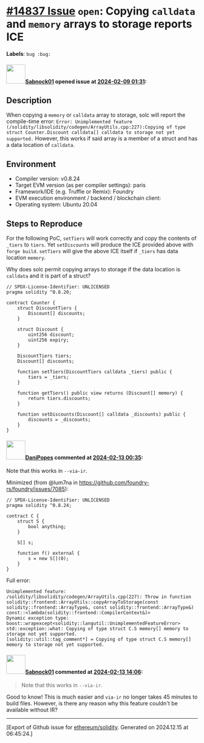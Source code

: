 # [\#14837 Issue](https://github.com/ethereum/solidity/issues/14837) `open`: Copying `calldata` and `memory` arrays to storage reports ICE
**Labels**: `bug :bug:`


#### <img src="https://avatars.githubusercontent.com/u/24715302?u=e90e065ffb9f05427d44d2d4cc678bef7566d55c&v=4" width="50">[Sabnock01](https://github.com/Sabnock01) opened issue at [2024-02-09 01:31](https://github.com/ethereum/solidity/issues/14837):

<!--## Prerequisites

- First, many thanks for taking part in the community. We really appreciate that.
- We realize there is a lot of information requested here. We ask only that you do your best to provide as much information as possible so we can better help you.
- Support questions are better asked in one of the following locations:
    - [Solidity chat](https://gitter.im/ethereum/solidity)
    - [Stack Overflow](https://ethereum.stackexchange.com/)
- Ensure the issue isn't already reported.
- The issue should be reproducible with the latest solidity version; however, this isn't a hard requirement and being reproducible with an older version is sufficient.

*Delete the above section and the instructions in the sections below before submitting*
-->

## Description

When copying a `memory` or `calldata` array to storage, solc will report the compile-time error: `Error: Unimplemented feature (/solidity/libsolidity/codegen/ArrayUtils.cpp:227):Copying of type struct Counter.Discount calldata[] calldata to storage not yet supported.`
However, this works if said array is a member of a struct and has a data location of `calldata`.

## Environment

- Compiler version: v0.8.24
- Target EVM version (as per compiler settings): paris
- Framework/IDE (e.g. Truffle or Remix): Foundry
- EVM execution environment / backend / blockchain client:
- Operating system: Ubuntu 20.04

## Steps to Reproduce

For the following PoC, `setTiers` will work correctly and copy the contents of `_tiers` to `tiers`. Yet `setDiscounts` will produce the ICE provided above with `forge build`. `setTiers` will give the above ICE itself if `_tiers` has data location `memory`.

Why does solc permit copying arrays to storage if the data location is `calldata` and it is part of a struct?

```solidity
// SPDX-License-Identifier: UNLICENSED
pragma solidity ^0.8.20;

contract Counter {
    struct DiscountTiers {
        Discount[] discounts;
    }

    struct Discount {
        uint256 discount;
        uint256 expiry;
    }

    DiscountTiers tiers;
    Discount[] discounts;

    function setTiers(DiscountTiers calldata _tiers) public {
        tiers = _tiers;
    }

    function getTiers() public view returns (Discount[] memory) {
        return tiers.discounts;
    }

    function setDiscounts(Discount[] calldata _discounts) public {
        discounts = _discounts;
    }
}
```


#### <img src="https://avatars.githubusercontent.com/u/57450786?u=41bd5fc9465d7564aa6c239824a8840b16f73359&v=4" width="50">[DaniPopes](https://github.com/DaniPopes) commented at [2024-02-13 00:35](https://github.com/ethereum/solidity/issues/14837#issuecomment-1939879638):

Note that this works in `--via-ir`.

Minimized (from @lum7na in https://github.com/foundry-rs/foundry/issues/7085):

```solidity
// SPDX-License-Identifier: UNLICENSED
pragma solidity ^0.8.24;

contract C {
    struct S {
        bool anything;
    }

    S[] s;

    function f() external {
        s = new S[](0);
    }
}
```

Full error:

```
Unimplemented feature:
/solidity/libsolidity/codegen/ArrayUtils.cpp(227): Throw in function solidity::frontend::ArrayUtils::copyArrayToStorage(const solidity::frontend::ArrayType&, const solidity::frontend::ArrayType&) const::<lambda(solidity::frontend::CompilerContext&)>
Dynamic exception type: boost::wrapexcept<solidity::langutil::UnimplementedFeatureError>
std::exception::what: Copying of type struct C.S memory[] memory to storage not yet supported.
[solidity::util::tag_comment*] = Copying of type struct C.S memory[] memory to storage not yet supported.
```

#### <img src="https://avatars.githubusercontent.com/u/24715302?u=e90e065ffb9f05427d44d2d4cc678bef7566d55c&v=4" width="50">[Sabnock01](https://github.com/Sabnock01) commented at [2024-02-13 14:06](https://github.com/ethereum/solidity/issues/14837#issuecomment-1941597529):

> Note that this works in `--via-ir`.

Good to know! This is much easier and `via-ir` no longer takes 45 minutes to build files. However, is there any reason why this feature couldn't be available without IR?


-------------------------------------------------------------------------------



[Export of Github issue for [ethereum/solidity](https://github.com/ethereum/solidity). Generated on 2024.12.15 at 06:45:24.]
